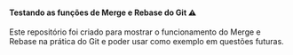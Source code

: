 #### Testando as funções de Merge e Rebase do Git :warning:

Este repositório foi criado para mostrar o funcionamento do Merge e Rebase na prática do Git e poder usar como exemplo em questões futuras.

